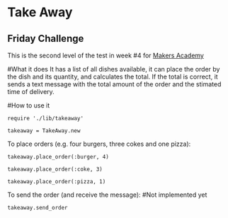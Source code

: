 Take Away
=========
Friday Challenge
---------
This is the second level of the test in week #4 for [Makers Academy](http://www.makersacademy.com)

#What it does
It has a list of all dishes available, it can place the order by the dish and its quantity, and calculates the total. If the total is correct, it sends a text message with the total amount of the order and the stimated time of delivery.

#How to use it

`require './lib/takeaway'`

`takeaway = TakeAway.new`

To place orders (e.g. four burgers, three cokes and one pizza):

`takeaway.place_order(:burger, 4)`

`takeaway.place_order(:coke, 3)`

`takeaway.place_order(:pizza, 1)`

To send the order (and receive the message):
#Not implemented yet

`takeaway.send_order`